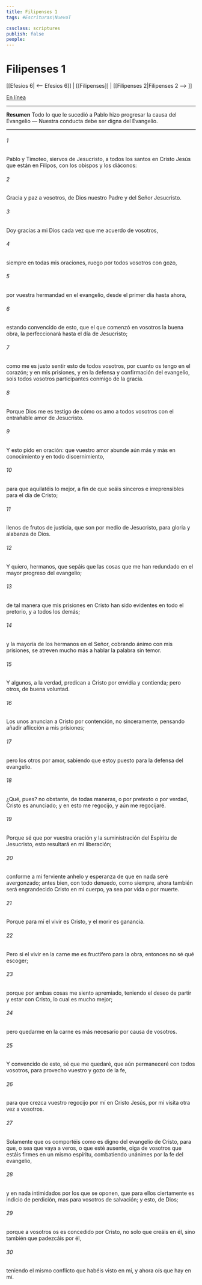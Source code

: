 ```yaml
---
title: Filipenses 1
tags: #Escrituras\NuevoT

cssclass: scriptures
publish: false
people:
---
```


# Filipenses 1
[[Efesios 6| <-- Efesios 6]] | [[Filipenses]] | [[Filipenses 2|Filipenses 2 --> ]]

[En línea](https://churchofjesuschrist.org/study/scriptures/nt/philip/1?lang=spa)

---
__Resumen__
Todo lo que le sucedió a Pablo hizo progresar la causa del Evangelio — Nuestra conducta debe ser digna del Evangelio.

---
###### 1 
Pablo y Timoteo, siervos de Jesucristo, a todos los santos en Cristo Jesús que están en Filipos, con los obispos y los diáconos:

###### 2 
Gracia y paz a vosotros, de Dios nuestro Padre y del Señor Jesucristo.

###### 3 
Doy gracias a mi Dios cada vez que me acuerdo de vosotros,

###### 4 
siempre en todas mis oraciones, ruego por todos vosotros con gozo,

###### 5 
por vuestra hermandad en el evangelio, desde el primer día hasta ahora,

###### 6 
estando convencido de esto, que el que comenzó en vosotros la buena obra, la perfeccionará hasta el día de Jesucristo;

###### 7 
como me es justo sentir esto de todos vosotros, por cuanto os tengo en el corazón; y en mis prisiones, y en la defensa y confirmación del evangelio, sois todos vosotros participantes conmigo de la gracia.

###### 8 
Porque Dios me es testigo de cómo os amo a todos vosotros con el entrañable amor de Jesucristo.

###### 9 
Y esto pido en oración: que vuestro amor abunde aún más y más en conocimiento y en todo discernimiento,

###### 10 
para que aquilatéis lo mejor, a fin de que seáis sinceros e irreprensibles para el día de Cristo;

###### 11 
llenos de frutos de justicia, que son por medio de Jesucristo, para gloria y alabanza de Dios.

###### 12 
Y quiero, hermanos, que sepáis que las cosas que me  han redundado en el mayor progreso del evangelio;

###### 13 
de tal manera que mis prisiones en Cristo han sido evidentes en todo el pretorio, y a todos los demás;

###### 14 
y la mayoría de los hermanos en el Señor, cobrando ánimo con mis prisiones, se atreven mucho más a hablar la palabra sin temor.

###### 15 
Y algunos, a la verdad, predican a Cristo por envidia y contienda; pero otros, de buena voluntad.

###### 16 
Los unos anuncian a Cristo por contención, no sinceramente, pensando añadir aflicción a mis prisiones;

###### 17 
pero los otros por amor, sabiendo que estoy puesto para la defensa del evangelio.

###### 18 
¿Qué, pues?  no obstante, de todas maneras, o por pretexto o por verdad, Cristo es anunciado; y en esto me regocijo, y aún me regocijaré.

###### 19 
Porque sé que por vuestra oración y la suministración del Espíritu de Jesucristo, esto resultará en mi liberación;

###### 20 
conforme a mi ferviente anhelo y esperanza de que en nada seré avergonzado; antes bien, con todo denuedo, como siempre, ahora también será engrandecido Cristo en mi cuerpo, ya sea por vida o por muerte.

###### 21 
Porque para mí el vivir es Cristo, y el morir es ganancia.

###### 22 
Pero si el vivir en la carne me es fructífero para la obra, entonces no sé qué escoger;

###### 23 
porque por ambas cosas me siento apremiado, teniendo el deseo de partir y estar con Cristo, lo cual es mucho mejor;

###### 24 
pero quedarme en la carne es más necesario por causa de vosotros.

###### 25 
Y convencido de esto, sé que me quedaré, que aún permaneceré con todos vosotros, para provecho vuestro y gozo de la fe,

###### 26 
para que crezca vuestro regocijo por mí en Cristo Jesús, por mi visita otra vez a vosotros.

###### 27 
Solamente que os comportéis como es digno del evangelio de Cristo, para que, o sea que vaya a veros, o que esté ausente, oiga de vosotros que estáis firmes en un mismo espíritu, combatiendo unánimes por la fe del evangelio,

###### 28 
y en nada intimidados por los que se oponen, que para ellos ciertamente es indicio de perdición, mas para vosotros de salvación; y esto, de Dios;

###### 29 
porque a vosotros os es concedido por Cristo, no solo que creáis en él, sino también que padezcáis por él,

###### 30 
teniendo el mismo conflicto que habéis visto en mí, y ahora oís que hay en mí.

